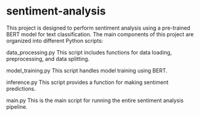 # sentiment-analysis

This project is designed to perform sentiment analysis using a pre-trained BERT model for text classification. The main components of this project are organized into different Python scripts:

data_processing.py
This script includes functions for data loading, preprocessing, and data splitting.

model_training.py
This script handles model training using BERT.

inference.py
This script provides a function for making sentiment predictions.

main.py
This is the main script for running the entire sentiment analysis pipeline.
